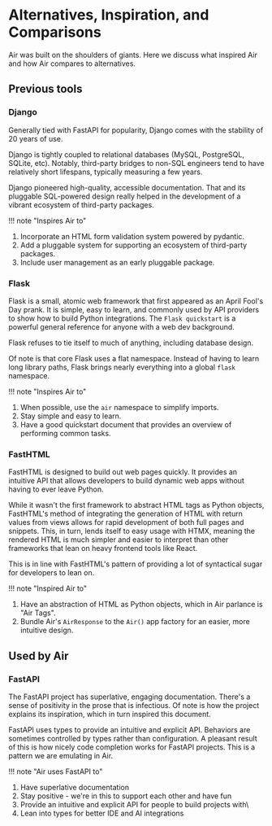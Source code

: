 # Alternatives, Inspiration, and Comparisons

Air was built on the shoulders of giants. Here we discuss what inspired Air and how Air compares to alternatives.

## Previous tools

### Django

Generally tied with FastAPI for popularity, Django comes with the stability of 20 years of use. 

Django is tightly coupled to relational databases (MySQL, PostgreSQL, SQLite, etc). Notably, third-party bridges to non-SQL engineers tend to have relatively short lifespans, typically measuring a few years.

Django pioneered high-quality, accessible documentation. That and its pluggable SQL-powered design really helped in the development of a vibrant ecosystem of third-party packages.

!!! note "Inspires Air to"

 1. Incorporate an HTML form validation system powered by pydantic.
 2. Add a pluggable system for supporting an ecosystem of third-party packages.
 3. Include user management as an early pluggable package.

### Flask

Flask is a small, atomic web framework that first appeared as an April Fool's Day prank. It is simple, easy to learn, and commonly used by API providers to show how to build Python integrations. The `Flask quickstart` is a powerful general reference for anyone with a web dev background.

Flask refuses to tie itself to much of anything, including database design. 

Of note is that core Flask uses a flat namespace. Instead of having to learn long library paths, Flask brings nearly everything into a global `flask` namespace.

!!! note "Inspires Air to"

 1. When possible, use the `air` namespace to simplify imports.
 2. Stay simple and easy to learn.
 3. Have a good quickstart document that provides an overview of performing common tasks.



### FastHTML

FastHTML is designed to build out web pages quickly. It provides an intuitive API that allows developers to build dynamic web apps without having to ever leave Python. 

While it wasn't the first framework to abstract HTML tags as Python objects, FastHTML's method of integrating the generation of HTML with return values from views allows for rapid development of both full pages and snippets. This, in turn, lends itself to easy usage with HTMX, meaning the rendered HTML is much simpler and easier to interpret than other frameworks that lean on heavy frontend tools like React.

This is in line with FastHTML's pattern of providing a lot of syntactical sugar for developers to lean on.

!!! note "Inspired Air to"

 1. Have an abstraction of HTML as Python objects, which in Air parlance is "Air Tags".
 2. Bundle Air's `AirResponse` to the `Air()` app factory for an easier, more intuitive design.


## Used by Air

### FastAPI

The FastAPI project has superlative, engaging documentation. There's a sense of positivity in the prose that is infectious. Of note is how the project explains its inspiration, which in turn inspired this document.

FastAPI uses types to provide an intuitive and explicit API. Behaviors are sometimes controlled by types rather than configuration. A pleasant result of this is how nicely code completion works for FastAPI projects. This is a pattern we are emulating in Air.

!!! note "Air uses FastAPI to"

 1. Have superlative documentation
 2. Stay positive - we're in this to support each other and have fun    
 3. Provide an intuitive and explicit API for people to build projects with\
 4. Lean into types for better IDE and AI integrations
